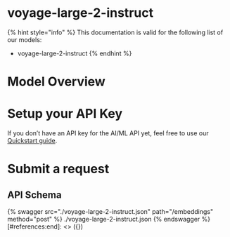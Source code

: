 [#references:start]: <> ({ "template": "openapi" })
# voyage-large-2-instruct

{% hint style="info" %}
This documentation is valid for the following list of our models:
* voyage-large-2-instruct
{% endhint %}

# Model Overview


# Setup your API Key
If you don’t have an API key for the AI/ML API yet, feel free to use our [Quickstart guide](https://docs.aimlapi.com/quickstart/setting-up).

# Submit a request
## API Schema
{% swagger src="./voyage-large-2-instruct.json" path="/embeddings" method="post" %}
./voyage-large-2-instruct.json
{% endswagger %}
[#references:end]: <> ({})